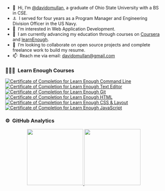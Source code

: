 - 👋 &nbsp;Hi, I’m [@davidomullan](https://www.linkedin.com/in/david-omullan/), a graduate of Ohio State University with a BS in CSE.
- ⚓️ &nbsp;I served for four years as a Program Manager and Engineering Division Officer in the US Navy.
- 👀 &nbsp;I’m interested in Web Application Development.
- 🌱 &nbsp;I am currently advancing my education through courses on [Coursera](https://www.coursera.org) and [learnEnough](https://www.learnenough.com).
- 💞️ &nbsp;I’m looking to collaborate on open source projects and complete freelance work to build my resume.
- 📫 &nbsp;Reach me via email: davidomullan@gmail.com

### 👨🏻‍💻 &nbsp;Learn Enough Courses
<a href="https://www.learnenough.com/certificates/davidomullan"><img src="https://www.learnenough.com/certificates/davidomullan/command-line-tutorial.svg" alt="Certificate of Completion for Learn Enough Command Line"></a><a href="https://www.learnenough.com/certificates/davidomullan"><img src="https://www.learnenough.com/certificates/davidomullan/text-editor-tutorial.svg" alt="Certificate of Completion for Learn Enough Text Editor"></a><a href="https://www.learnenough.com/certificates/davidomullan"><img src="https://www.learnenough.com/certificates/davidomullan/git-tutorial.svg" alt="Certificate of Completion for Learn Enough Git"></a><a href="https://www.learnenough.com/certificates/davidomullan"><img src="https://www.learnenough.com/certificates/davidomullan/html-tutorial.svg" alt="Certificate of Completion for Learn Enough HTML"></a><a href="https://www.learnenough.com/certificates/davidomullan"><img src="https://www.learnenough.com/certificates/davidomullan/css-and-layout-tutorial.svg" alt="Certificate of Completion for Learn Enough CSS &amp; Layout"></a><a href="https://www.learnenough.com/certificates/davidomullan"><img src="https://www.learnenough.com/certificates/davidomullan/javascript-tutorial.svg" alt="Certificate of Completion for Learn Enough JavaScript"></a>

### ⚙️ &nbsp;GitHub Analytics

<p align="center">
<a href="https://github.com/AVS1508">
  <img height="180em" src="https://github-readme-stats-eight-theta.vercel.app/api?username=davidomullan&show_icons=true&theme=algolia&include_all_commits=true&count_private=true"/>
  <img height="180em" src="https://github-readme-stats-eight-theta.vercel.app/api/top-langs/?username=davidomullan&layout=compact&langs_count=8&theme=algolia"/>
</a>
</p>
